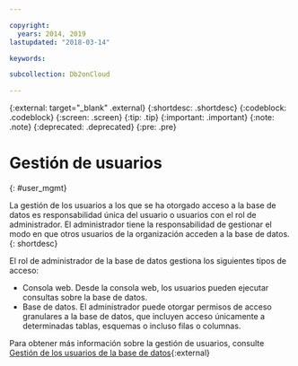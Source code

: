 ```yaml
---

copyright:
  years: 2014, 2019
lastupdated: "2018-03-14"

keywords: 

subcollection: Db2onCloud

---
```


<!-- Attribute definitions --> 
{:external: target="_blank" .external}
{:shortdesc: .shortdesc}
{:codeblock: .codeblock}
{:screen: .screen}
{:tip: .tip}
{:important: .important}
{:note: .note}
{:deprecated: .deprecated}
{:pre: .pre}

# Gestión de usuarios
{: #user_mgmt}

La gestión de los usuarios a los que se ha otorgado acceso a la base de datos es responsabilidad única del usuario o usuarios con el rol de administrador. El administrador tiene la responsabilidad de gestionar el modo en que otros usuarios de la organización acceden a la base de datos.
{: shortdesc}

El rol de administrador de la base de datos gestiona los siguientes tipos de acceso: 
* Consola web. Desde la consola web, los usuarios pueden ejecutar consultas sobre la base de datos.
* Base de datos. El administrador puede otorgar permisos de acceso granulares a la base de datos, que incluyen acceso únicamente a determinadas tablas, esquemas o incluso filas o columnas. 

Para obtener más información sobre la gestión de usuarios, consulte
[Gestión de los usuarios de la base de datos](https://www.ibm.com/support/knowledgecenter/SSFMBX/com.ibm.swg.im.dashdb.security.doc/doc/user_mgmnt.html){:external}
